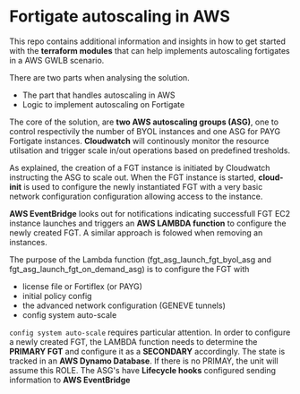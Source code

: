 # Fortigate autoscaling in AWS
This repo contains additional information and insights in how to get started with the **terraform modules** that can help implements autoscaling fortigates in a AWS GWLB scenario.

There are two parts when analysing the solution.
- The part that handles autoscaling in AWS
- Logic to implement autoscaling on Fortigate

  
The core of the solution, are **two AWS autoscaling groups (ASG)**, one to control respectivily the number of BYOL instances and one ASG for PAYG Fortigate instances.
**Cloudwatch** will continously monitor the resource utilsation and trigger scale in/out operations based on predefined tresholds.

As explained, the creation of a FGT instance is initiated by Cloudwatch instructing the ASG to scale out.
When the FGT instance is started, **cloud-init** is used to configure the newly instantiated FGT with a very basic network configuration configuration allowing access to the instance.

**AWS EventBridge** looks out for notifications indicating successfull FGT EC2 instance launches and triggers an **AWS LAMBDA function** to configure the newly created FGT.
A similar approach is folowed when removing an instances.

The purpose of the Lambda function (fgt_asg_launch_fgt_byol_asg and fgt_asg_launch_fgt_on_demand_asg) is to configure the FGT with
- license file or Fortiflex (or PAYG)
- initial policy config
- the advanced network configuration (GENEVE tunnels)
- config system auto-scale

`config system auto-scale` requires particular attention. In order to configure a newly created FGT, the LAMBDA function needs to determine the **PRIMARY FGT** and configure it as a **SECONDARY** accordingly. The state is tracked in an **AWS Dynamo Database**. If there is no PRIMAY, the unit will assume this ROLE.
The ASG's have **Lifecycle hooks** configured sending information to **AWS EventBridge**






